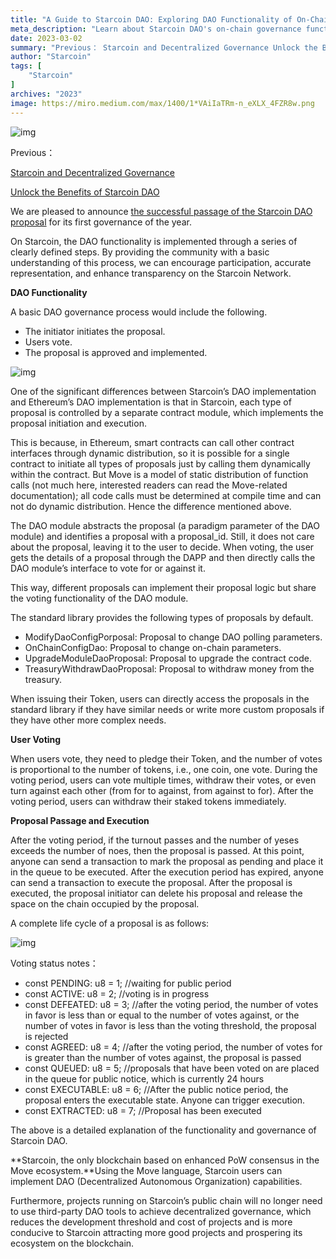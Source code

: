 ```yaml
---
title: "A Guide to Starcoin DAO: Exploring DAO Functionality of On-Chain Governance"
meta_description: "Learn about Starcoin DAO's on-chain governance functionality with Move and its role in decentralized decision-making."
date: 2023-03-02
summary: "Previous： Starcoin and Decentralized Governance Unlock the Benefits of Starcoin DAO We are pleased to announce the successful passage o..."
author: "Starcoin"
tags: [
    "Starcoin"
]
archives: "2023"
image: https://miro.medium.com/max/1400/1*VAiIaTRm-n_eXLX_4FZR8w.png
---
```


![img](https://miro.medium.com/max/1400/1*VAiIaTRm-n_eXLX_4FZR8w.png)

Previous：

[Starcoin and Decentralized Governance](https://medium.com/@starcoin/starcoin-and-decentralized-governance-ede422e106aa)

[Unlock the Benefits of Starcoin DAO](https://starcoin.medium.com/unlock-the-benefits-of-starcoin-dao-based-on-chain-governance-c5798eec2b1d)

We are pleased to announce [the successful passage of the Starcoin DAO proposal](https://twitter.com/StarcoinSTC/status/1630810115161968640) for its first governance of the year.

On Starcoin, the DAO functionality is implemented through a series of clearly defined steps. By providing the community with a basic understanding of this process, we can encourage participation, accurate representation, and enhance transparency on the Starcoin Network.

**DAO Functionality**

A basic DAO governance process would include the following.

- The initiator initiates the proposal.
- Users vote.
- The proposal is approved and implemented.

![img](https://miro.medium.com/max/1400/0*p9d1QA0TaAM0mIQW.png)

One of the significant differences between Starcoin’s DAO implementation and Ethereum’s DAO implementation is that in Starcoin, each type of proposal is controlled by a separate contract module, which implements the proposal initiation and execution.

This is because, in Ethereum, smart contracts can call other contract interfaces through dynamic distribution, so it is possible for a single contract to initiate all types of proposals just by calling them dynamically within the contract. But Move is a model of static distribution of function calls (not much here, interested readers can read the Move-related documentation); all code calls must be determined at compile time and can not do dynamic distribution. Hence the difference mentioned above.

The DAO module abstracts the proposal (a paradigm parameter of the DAO module) and identifies a proposal with a proposal_id. Still, it does not care about the proposal, leaving it to the user to decide. When voting, the user gets the details of a proposal through the DAPP and then directly calls the DAO module’s interface to vote for or against it.

This way, different proposals can implement their proposal logic but share the voting functionality of the DAO module.

The standard library provides the following types of proposals by default.

- ModifyDaoConfigPorposal: Proposal to change DAO polling parameters.
- OnChainConfigDao: Proposal to change on-chain parameters.
- UpgradeModuleDaoProposal: Proposal to upgrade the contract code.
- TreasuryWithdrawDaoProposal: Proposal to withdraw money from the treasury.

When issuing their Token, users can directly access the proposals in the standard library if they have similar needs or write more custom proposals if they have other more complex needs.

**User Voting**

When users vote, they need to pledge their Token, and the number of votes is proportional to the number of tokens, i.e., one coin, one vote. During the voting period, users can vote multiple times, withdraw their votes, or even turn against each other (from for to against, from against to for). After the voting period, users can withdraw their staked tokens immediately.

**Proposal Passage and Execution**

After the voting period, if the turnout passes and the number of yeses exceeds the number of noes, then the proposal is passed. At this point, anyone can send a transaction to mark the proposal as pending and place it in the queue to be executed. After the execution period has expired, anyone can send a transaction to execute the proposal. After the proposal is executed, the proposal initiator can delete his proposal and release the space on the chain occupied by the proposal.

A complete life cycle of a proposal is as follows:

![img](https://miro.medium.com/max/1400/0*sVFZOsROYV3uggws.png)

Voting status notes：

- const PENDING: u8 = 1; //waiting for public period
- const ACTIVE: u8 = 2; //voting is in progress
- const DEFEATED: u8 = 3; //after the voting period, the number of votes in favor is less than or equal to the number of votes against, or the number of votes in favor is less than the voting threshold, the proposal is rejected
- const AGREED: u8 = 4; //after the voting period, the number of votes for is greater than the number of votes against, the proposal is passed
- const QUEUED: u8 = 5; //proposals that have been voted on are placed in the queue for public notice, which is currently 24 hours
- const EXECUTABLE: u8 = 6; //After the public notice period, the proposal enters the executable state. Anyone can trigger execution.
- const EXTRACTED: u8 = 7; //Proposal has been executed

The above is a detailed explanation of the functionality and governance of Starcoin DAO.

**Starcoin, the only blockchain based on enhanced PoW consensus in the Move ecosystem.**Using the Move language, Starcoin users can implement DAO (Decentralized Autonomous Organization) capabilities.

Furthermore, projects running on Starcoin’s public chain will no longer need to use third-party DAO tools to achieve decentralized governance, which reduces the development threshold and cost of projects and is more conducive to Starcoin attracting more good projects and prospering its ecosystem on the blockchain.